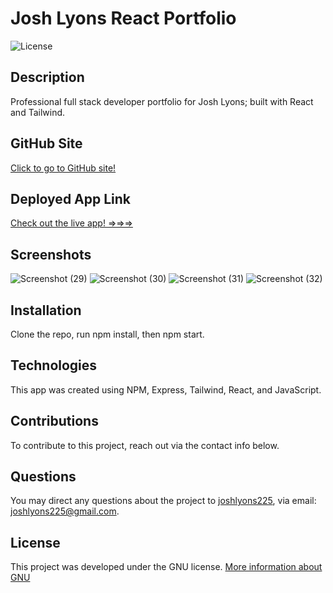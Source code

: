 # Josh Lyons React Portfolio

![License](https://img.shields.io/badge/License-GNU-brightgreen)

## Description

Professional full stack developer portfolio for Josh Lyons; built with React and Tailwind.

## GitHub Site

[Click to go to GitHub site!](https://github.com/joshlyons225/lyons-react-portfolio)

## Deployed App Link

[Check out the live app! =>=>=>](https://joshlyons225.github.io/lyons-react-portfolio/)

## Screenshots

![Screenshot (29)](https://user-images.githubusercontent.com/95392565/168705507-28dcc366-dc87-4001-b3ad-56f3c840b02c.png)
![Screenshot (30)](https://user-images.githubusercontent.com/95392565/168705516-3f71ccef-ff80-4fb7-9862-2c2d4ed35aee.png)
![Screenshot (31)](https://user-images.githubusercontent.com/95392565/168705524-ed9f8c66-41a8-44ef-8bf1-8dee3166d363.png)
![Screenshot (32)](https://user-images.githubusercontent.com/95392565/168705527-ea1991c8-1b31-4d8e-93eb-2a60a39ad789.png)

## Installation

Clone the repo, run npm install, then npm start.

## Technologies

This app was created using NPM, Express, Tailwind, React, and JavaScript.

## Contributions

To contribute to this project, reach out via the contact info below.

## Questions

You may direct any questions about the project to [joshlyons225](https://github.com/joshlyons225), via email: [joshlyons225@gmail.com](mailto:joshlyons225@gmail.com).

## License

This project was developed under the GNU license.
[More information about GNU](https://opensource.org/licenses/GNU)
